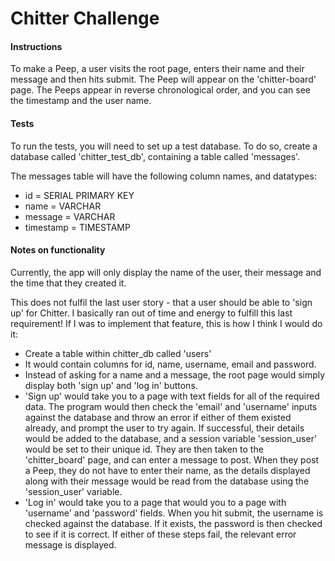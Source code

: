 # Chitter Challenge

#### Instructions

To make a Peep, a user visits the root page, enters their name and their message and then hits submit. The Peep will appear on the 'chitter-board' page. The Peeps appear in reverse chronological order, and you can see the timestamp and the user name.

#### Tests

To run the tests, you will need to set up a test database. To do so, create a database called 'chitter_test_db', containing a table called 'messages'.

The messages table will have the following column names, and datatypes:

* id = SERIAL PRIMARY KEY
* name = VARCHAR
* message = VARCHAR
* timestamp = TIMESTAMP

#### Notes on functionality

Currently, the app will only display the name of the user, their message and the time that they created it.

This does not fulfil the last user story - that a user should be able to 'sign up' for Chitter. I basically ran out of time and energy to fulfill this last requirement! If I was to implement that feature, this is how I think I would do it:

* Create a table within chitter_db called 'users'
* It would contain columns for id, name, username, email and password.
* Instead of asking for a name and a message, the root page would simply display both 'sign up' and 'log in' buttons.
* 'Sign up' would take you to a page with text fields for all of the required data. The program would then check the 'email' and 'username' inputs against the database and throw an error if either of them existed already, and prompt the user to try again. If successful, their details would be added to the database, and a session variable 'session_user' would be set to their unique id. They are then taken to the 'chitter_board' page, and can enter a message to post. When they post a Peep, they do not have to enter their name, as the details displayed along with their message would be read from the database using the 'session_user' variable.
* 'Log in' would take you to a page that would you to a page with 'username' and 'password' fields. When you hit submit, the username is checked against the database. If it exists, the password is then checked to see if it is correct. If either of these steps fail, the relevant error message is displayed.
